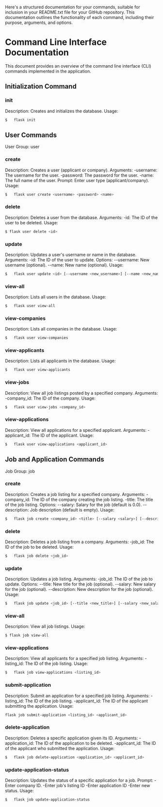 
Here's a structured documentation for your commands, suitable for inclusion in your README.txt file for your GitHub repository. This documentation outlines the functionality of each command, including their purpose, arguments, and options.

# Command Line Interface Documentation
This document provides an overview of the command line interface (CLI) commands implemented in the application.

## Initialization Command
### init
Description: Creates and initializes the database.
Usage:
```bash
$   flask init
```

## User Commands
User Group: user

### create
Description: Creates a user (applicant or company).
Arguments:
-username: The username for the user.
-password: The password for the user.
-name: The full name of the user.
Prompt: Enter user type (applicant/company).
Usage:
```bash
$   flask user create <username> <password> <name>
```

### delete
Description: Deletes a user from the database.
Arguments:
-id: The ID of the user to be deleted.
Usage:
```bash
$ flask user delete <id>
```

### update
Description: Updates a user's username or name in the database.
Arguments:
-id: The ID of the user to update.
Options:
--username: New username (optional).
--name: New name (optional).
Usage:
```bash
$   flask user update <id> [--username <new_username>] [--name <new_name>]
```

### view-all
Description: Lists all users in the database.
Usage:
```bash
$   flask user view-all
```

### view-companies
Description: Lists all companies in the database.
Usage:
```bash
$   flask user view-companies
```

### view-applicants
Description: Lists all applicants in the database.
Usage:
```bash
$   flask user view-applicants
```

### view-jobs
Description: View all job listings posted by a specified company.
Arguments:
-company_id: The ID of the company.
Usage:
```bash
$   flask user view-jobs <company_id>
```

### view-applications
Description: View all applications for a specified applicant.
Arguments:
-applicant_id: The ID of the applicant.
Usage:
```bash
$   flask user view-applications <applicant_id>
```

## Job and Application Commands
Job Group: job

### create
Description: Creates a job listing for a specified company.
Arguments:
-company_id: The ID of the company creating the job listing.
-title: The title of the job listing.
Options:
--salary: Salary for the job (default is 0.0).
--description: Job description (default is empty).
Usage:
```bash
$   flask job create <company_id> <title> [--salary <salary>] [--description <description>]
```

### delete
Description: Deletes a job listing from a company.
Arguments:
-job_id: The ID of the job to be deleted.
Usage:
```bash
$   flask job delete <job_id>
```

### update
Description: Updates a job listing.
Arguments:
-job_id: The ID of the job to update.
Options:
--title: New title for the job (optional).
--salary: New salary for the job (optional).
--description: New description for the job (optional).
Usage:
```bash
$   flask job update <job_id> [--title <new_title>] [--salary <new_salary>] [--description <new_description>]
```

### view-all
Description: View all job listings.
Usage:
```bash
$ flask job view-all
```

### view-applications
Description: View all applicants for a specified job listing.
Arguments:
-listing_id: The ID of the job listing.
Usage:
```bash
$   flask job view-applications <listing_id>
```

### submit-application
Description: Submit an application for a specified job listing.
Arguments:
-listing_id: The ID of the job listing.
-applicant_id: The ID of the applicant submitting the application.
Usage:
```bash
flask job submit-application <listing_id> <applicant_id>
```

### delete-application
Description: Deletes a specific application given its ID.
Arguments:
-application_id: The ID of the application to be deleted.
-applicant_id: The ID of the applicant who submitted the application.
Usage:
```bash
$   flask job delete-application <application_id> <applicant_id>
```

### update-application-status
Description: Updates the status of a specific application for a job.
Prompt: 
-Enter company ID.
-Enter job's listing ID
-Enter application ID
-Enter new status.
Usage:
```bash
$   flask job update-application-status
```